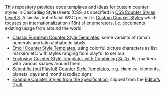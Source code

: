 This repository provides code templates and ideas for custom counter styles in Cascading Stylesheets (CSS) as specified in [CSS Counter Styles Level 3](http://www.w3.org/TR/css-counter-styles-3/). A similar, but official W3C project is [Custom Counter Styles](http://w3c.github.io/predefined-counter-styles/) which focuses on internationalization (i18n) of enumerators, i.e. documents existing usage from around the world.

* [Classic European Counter Style Templates](european-counter-styles.css), some variants of roman numerals and latin alphabetic labels
* [Emoji Counter Style Templates](emoji-counter-styles.css), using colorful picture characters as list markers etc. with styles ranging from playful to serious
* [Enclosing Counter Style Templates with Combining Suffix](enclosing-counter-styles.css), list markers with various shapes around them
* [Scientific (but Playful) Counter Style Templates](scientific-counter-styles.css), e.g. chemical elements, planets, days and months/zodiac signs
* [Example Counter Styles from the Specification](example-counter-styles.css), clipped from the [Editor’s Draft](https://drafts.csswg.org/css-counter-styles/)
